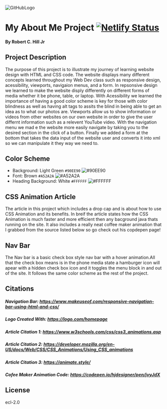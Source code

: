 ![GitHubLogo](https://user-images.githubusercontent.com/98339574/205124068-80b79619-f1b1-4ebd-9d89-c17d9dacec98.jpg)

# My About Me Project  [![Netlify Status](https://api.netlify.com/api/v1/badges/d984b4b7-e021-4434-bcc2-17a23674c388/deploy-status)](https://app.netlify.com/sites/about-me-robert-hill2354/deploys)

#### By Robert C. Hill Jr


## Project Description
The purpose of this project is to illustrate my journey of learning website design with HTML and CSS code. The website displays many different concepts learned throughout my Web Dev class such as responsive design, acessibility, viewports, navigaion menus, and a form. In repsonsive design we learned to make the website disply differently on different forms of media whether it be phone, table, or laptop.  With Acessibility we learned the importance of having a good color scheme is key for those with color blindness as well as having alt tags to assits the blind in being able to get an idea as to what our photos are. Viewports allow us to show information or videos from other websites on our own website in order to give the user differnt information such as a relevent YouTube video. With the navigation menu we mad e the website more easily navigate by taking you to the desired section in the click of a button. Finally we added a form at the bottom that takes the data input of the website user and converts it into xml so we can manipulate it they way we need to.
  
## Color Scheme 
- Background: Light Green `#90EE90` ![#90EE90](https://placehold.co/15x15/90EE90/90EE90.png)
- Font: Brown `#A52A2A` ![#A52A2A](https://placehold.co/15x15/A52A2A/A52A2A.png)
- Heading Background: White `#FFFFFF`  ![#FFFFFF](https://placehold.co/15x15/FFFFFF/FFFFFF.png)

## CSS Animation Article
The article in this project which includes a drop cap and is about how to use CSS Animation and its benefits. In breif the article states how the CSS Animation is much faster and more efficient then any bacground java thats running on the site. It also includes a really neat coffee maker animation that I grabbed from the source listed below so go check out his copdepen page!

## Nav Bar
The Nav bar is a basic check box style nav bar with a hover animation.All that the check box means is in the phone media state a hamburger icon will apear with a hidden check box icon and it toggles the menu block in and out of the site. It follows the same color scheme as the rest of the project.

## Citations

##### Navigation Bar: https://www.makeuseof.com/responsive-navigation-bar-using-html-and-css/
##### Logo Created With: https://logo.com/homepage
##### Article Citation 1: https://www.w3schools.com/css/css3_animations.asp
##### Article Citation 2: https://developer.mozilla.org/en-US/docs/Web/CSS/CSS_Animations/Using_CSS_animations
##### Article Citation 3: https://animate.style/
##### Cofee Maker Animation Code: https://codepen.io/hjdesigner/pen/jvyJdX

## License 

ecl-2.0 
